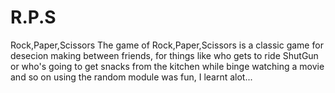 # R.P.S
Rock,Paper,Scissors
The game of Rock,Paper,Scissors is a classic game for desecion making between friends, for things like who gets to ride ShutGun or who's going to get snacks from the kitchen while binge watching a movie and so on
using the random module was fun,
I learnt alot...
